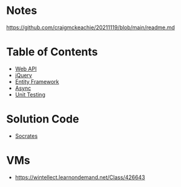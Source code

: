 # Notes

https://github.com/craigmckeachie/20211119/blob/main/readme.md

# Table of Contents

- [Web API](WebAPI.md)
- [jQuery](jQuery.md)
- [Entity Framework](EntityFramework.md)
- [Async](Async.md)
- [Unit Testing](UnitTesting.md)
<!-- - [CSS](CSS.md)
- [JavaScript](JavaScript.md) -->

# Solution Code

- [Socrates](https://github.com/craigmckeachie/Socrates)

# VMs

- https://wintellect.learnondemand.net/Class/426643
<!-- - Microsoft Account
craigdmckeachie@gmail.com -->
